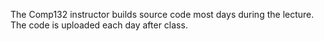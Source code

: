 The Comp132 instructor builds source code most days during the lecture. The code is uploaded each day after class.